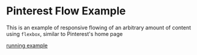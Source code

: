 # Pinterest Flow Example

This is an example of responsive flowing of an arbitrary amount of content using `flexbox`, similar to Pinterest's home page

[running example](https://vengeful-thingy.surge.sh)